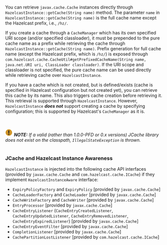 
You can retrieve `javax.cache.Cache` instances directly through `HazelcastInstance::getCache(String name)` method.
The parameter `name` in `HazelcastInstance::getCache(String name)` is the full cache name except the Hazelcast prefix, i.e., `/hz/`. 

If you create a cache through a `CacheManager` which has its own specified URI scope (and/or specified classloader), 
it must be prepended to the pure cache name as a prefix while retrieving the cache through `HazelcastInstance::getCache(String name)`. 
Prefix generation for full cache name (except the Hazelcast prefix, which is `/hz/`) is exposed through 
`com.hazelcast.cache.CacheUtil#getPrefixedCacheName(String name, java.net.URI uri, ClassLoader classloader)`. 
If the URI scope and classloader is not specified, the pure cache name can be used directly while retrieving cache over `HazelcastInstance`.

If you have a cache which is not created, but is defined/exists (cache is specified in Hazelcast configuration but not created yet), you can retrieve this cache by its name.  This also triggers cache creation before retrieving it. This retrieval is supported through `HazelcastInstance`. However, `HazelcastInstance` ***does not*** support creating a cache by specifying configuration; this is supported   by Hazelcast's `CacheManager` as it is.

<br></br>
![image](../images/NoteSmall.jpg) ***NOTE:*** *If a valid (rather than *1.0.0-PFD* or *0.x* versions) JCache library does not exist on the classpath, `IllegalStateException` is thrown.*
<br></br>

### JCache and Hazelcast Instance Awareness

`HazelcastInstance` is injected into the following cache API interfaces (provided by `javax.cache.Cache` and `com.hazelcast.cache.ICache`)  if they implement `HazelcastInstanceAware` interface:

* `ExpiryPolicyFactory` and `ExpiryPolicy` [provided by `javax.cache.Cache`]
* `CacheLoaderFactory` and `CacheLoader` [provided by `javax.cache.Cache`]
* `CacheWriteFactory` and `CacheWriter` [provided by `javax.cache.Cache`]
* `EntryProcessor` [provided by `javax.cache.Cache`]
* `CacheEntryListener` (`CacheEntryCreatedListener`, `CacheEntryUpdatedListener`, `CacheEntryRemovedListener`, `CacheEntryExpiredListener`) [provided by `javax.cache.Cache`]
* `CacheEntryEventFilter` [provided by `javax.cache.Cache`]
* `CompletionListener` [provided by `javax.cache.Cache`]
* `CachePartitionLostListener` [provided by `com.hazelcast.cache.ICache`]